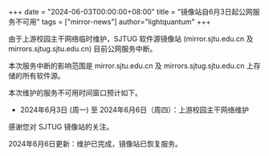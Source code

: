 +++
date = "2024-06-03T00:00:00+08:00"
title = "镜像站自6月3日起公网服务不可用"
tags = ["mirror-news"]
author="lightquantum"
+++

由于上游校园主干网络临时维护，SJTUG 软件源镜像站 (mirror.sjtu.edu.cn 及 mirrors.sjtug.sjtu.edu.cn) 目前公网服务中断。

本次服务中断的影响范围是 mirror.sjtu.edu.cn 及 mirrors.sjtug.sjtu.edu.cn 上存储的所有软件源。

本次维护的服务不可用时间窗口预计如下。

* 2024年6月3日 (周一) 至 2024年6月6日（周四）：上游校园主干网络维护

感谢您对 SJTUG 镜像站的关注。

2024年6月6日更新：维护已完成，镜像站已恢复服务。

